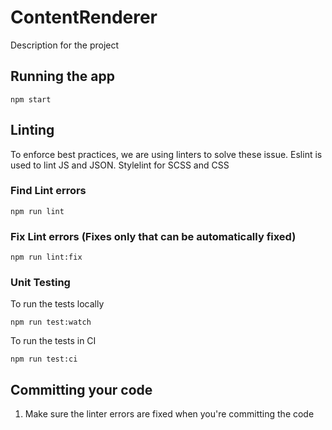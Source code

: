 # ContentRenderer

Description for the project

## Running the app

```shell
npm start
```

## Linting

To enforce best practices, we are using linters to solve these issue. Eslint is used to lint JS and JSON. Stylelint for SCSS and CSS

### Find Lint errors

```shell
npm run lint
```

### Fix Lint errors (Fixes only that can be automatically fixed)

```shell
npm run lint:fix
```

### Unit Testing

To run the tests locally

```shell
npm run test:watch
```

To run the tests in CI

```shell
npm run test:ci
```

## Committing your code

1. Make sure the linter errors are fixed when you're committing the code
